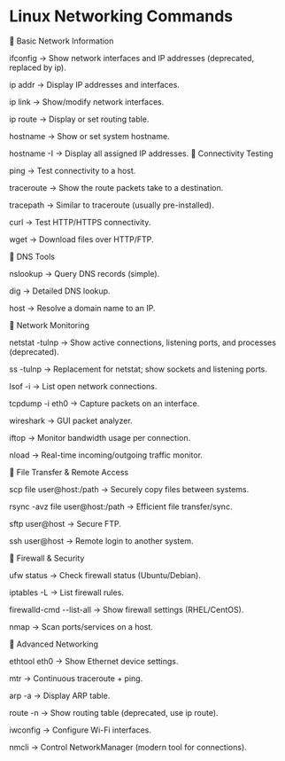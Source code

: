 # Linux Networking Commands
🔹 Basic Network Information

ifconfig → Show network interfaces and IP addresses (deprecated, replaced by ip).

ip addr → Display IP addresses and interfaces.

ip link → Show/modify network interfaces.

ip route → Display or set routing table.

hostname → Show or set system hostname.

hostname -I → Display all assigned IP addresses.
🔹 Connectivity Testing

ping <host> → Test connectivity to a host.

traceroute <host> → Show the route packets take to a destination.

tracepath <host> → Similar to traceroute (usually pre-installed).

curl <url> → Test HTTP/HTTPS connectivity.

wget <url> → Download files over HTTP/FTP.

🔹 DNS Tools

nslookup <domain> → Query DNS records (simple).

dig <domain> → Detailed DNS lookup.

host <domain> → Resolve a domain name to an IP.

🔹 Network Monitoring

netstat -tulnp → Show active connections, listening ports, and processes (deprecated).

ss -tulnp → Replacement for netstat; show sockets and listening ports.

lsof -i → List open network connections.

tcpdump -i eth0 → Capture packets on an interface.

wireshark → GUI packet analyzer.

iftop → Monitor bandwidth usage per connection.

nload → Real-time incoming/outgoing traffic monitor.

🔹 File Transfer & Remote Access

scp file user@host:/path → Securely copy files between systems.

rsync -avz file user@host:/path → Efficient file transfer/sync.

sftp user@host → Secure FTP.

ssh user@host → Remote login to another system.

🔹 Firewall & Security

ufw status → Check firewall status (Ubuntu/Debian).

iptables -L → List firewall rules.

firewalld-cmd --list-all → Show firewall settings (RHEL/CentOS).

nmap <host> → Scan ports/services on a host.

🔹 Advanced Networking

ethtool eth0 → Show Ethernet device settings.

mtr <host> → Continuous traceroute + ping.

arp -a → Display ARP table.

route -n → Show routing table (deprecated, use ip route).

iwconfig → Configure Wi-Fi interfaces.

nmcli → Control NetworkManager (modern tool for connections).
